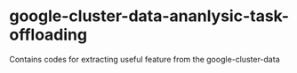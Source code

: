 # google-cluster-data-ananlysic-task-offloading
Contains codes for extracting useful feature from the google-cluster-data
